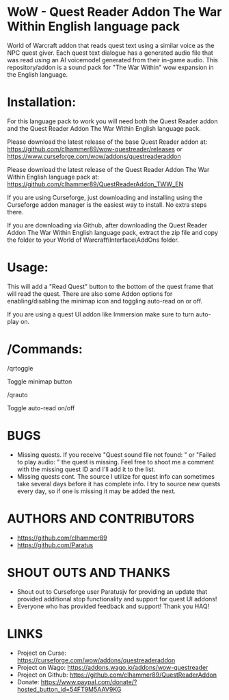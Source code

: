 # WoW - Quest Reader Addon The War Within English language pack
World of Warcraft addon that reads quest text using a similar voice as the NPC quest giver. Each quest text dialogue has a generated audio file that was read using an AI voicemodel generated from their in-game audio. This repository/addon is a sound pack for "The War Within" wow expansion in the English language.

# Installation:
For this language pack to work you will need both the Quest Reader addon and the Quest Reader Addon The War Within English language pack.

Please download the latest release of the base Quest Reader addon at: https://github.com/clhammer89/wow-questreader/releases or https://www.curseforge.com/wow/addons/questreaderaddon

Please download the latest release of the Quest Reader Addon The War Within English language pack at: https://github.com/clhammer89/QuestReaderAddon_TWW_EN

If you are using Curseforge, just downloading and installing using the Curseforge addon manager is the easiest way to install. No extra steps there.

If you are downloading via Github, after downloading the Quest Reader Addon The War Within English language pack, extract the zip file and copy the folder to your World of Warcraft\Interface\AddOns folder.


# Usage:
This will add a "Read Quest" button to the bottom of the quest frame that will read the quest. There are also some Addon options for enabling/disabling the minimap icon and toggling auto-read on or off.

If you are using a quest UI addon like Immersion make sure to turn auto-play on.

# /Commands:

/qrtoggle

Toggle minimap button

/qrauto

Toggle auto-read on/off



# BUGS
 - Missing quests. If you receive "Quest sound file not found: " or "Failed to play audio: " the quest is missing. Feel free to shoot me a comment with the missing quest ID and I'll add it to the list. 
 - Missing quests cont. The source I utilize for quest info can sometimes take several days before it has complete info. I try to source new quests every day, so if one is missing it may be added the next.

# AUTHORS AND CONTRIBUTORS
 - https://github.com/clhammer89
 - https://github.com/Paratus

# SHOUT OUTS AND THANKS
 - Shout out to Curseforge user Paratusjv for providing an update that provided additional stop functionality and support for quest UI addons! 
 - Everyone who has provided feedback and support! Thank you HAQ!
 
# LINKS
 - Project on Curse: https://curseforge.com/wow/addons/questreaderaddon
 - Project on Wago: https://addons.wago.io/addons/wow-questreader
 - Project on Github: https://github.com/clhammer89/QuestReaderAddon
 - Donate: https://www.paypal.com/donate/?hosted_button_id=54FT9M5AAV9KG
